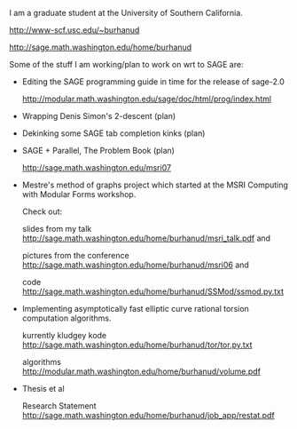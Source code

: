 I am a graduate student at the University of Southern California. 

http://www-scf.usc.edu/~burhanud

http://sage.math.washington.edu/home/burhanud

Some of the stuff I am working/plan to work on wrt to SAGE are:

* Editing the SAGE programming guide in time for the release of sage-2.0

  http://modular.math.washington.edu/sage/doc/html/prog/index.html

* Wrapping Denis Simon's 2-descent (plan)

* Dekinking some SAGE tab completion kinks (plan)

* SAGE + Parallel, The Problem Book (plan)
  
  http://sage.math.washington.edu/msri07

* Mestre's method of graphs project which started at the MSRI Computing with Modular Forms workshop. 

  Check out: 

    slides from my talk http://sage.math.washington.edu/home/burhanud/msri_talk.pdf and

    pictures from the conference http://sage.math.washington.edu/home/burhanud/msri06 and

    code http://sage.math.washington.edu/home/burhanud/SSMod/ssmod.py.txt

* Implementing asymptotically fast elliptic curve rational torsion computation algorithms. 

  kurrently kludgey kode http://sage.math.washington.edu/home/burhanud/tor/tor.py.txt

  algorithms http://modular.math.washington.edu/home/burhanud/volume.pdf

* Thesis et al 

  Research Statement http://sage.math.washington.edu/home/burhanud/job_app/restat.pdf
